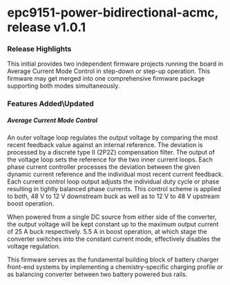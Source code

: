 # epc9151-power-bidirectional-acmc, release v1.0.1

### Release Highlights
This initial provides two independent firmware projects running the board in Average Current Mode Control in step-down or step-up operation. This firmware may get merged into one comprehensive firmware package supporting both modes simultaneously.

### Features Added\Updated

##### Average Current Mode Control

An outer voltage loop regulates the output voltage by comparing the most recent feedback value against an internal reference. The deviation is processed by a discrete type II (2P2Z) compensation filter. The output of the voltage loop sets the reference for the two inner current loops. Each phase current controller processes the deviation between the given dynamic current reference and the individual most recent current feedback. Each current control loop output adjusts the individual duty cycle or phase resulting in tightly balanced phase currents. This control scheme is applied to both, 48 V to 12 V downstream buck as well as to 12 V to 48 V upstream boost operation.

When powered from a single DC source from either side of the converter, the output voltage will be kept constant up to the maximum output current of 25 A buck respectively. 5.5 A in boost operation, at which stage the converter switches into the constant current mode, effectively disables the voltage regulation.

This firmware serves as the fundamental building block of battery charger front-end systems by implementing a chemistry-specific charging profile or as balancing converter between two battery powered bus rails.



